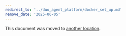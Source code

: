 ```yaml
---
redirect_to: '../duo_agent_platform/docker_set_up.md'
remove_date: '2025-06-05'
---
```


<!-- markdownlint-disable -->

This document was moved to [another location](../duo_agent_platform/docker_set_up.md).

<!-- This redirect file can be deleted after <2025-06-05>. -->
<!-- Redirects that point to other docs in the same project expire in three months. -->
<!-- Redirects that point to docs in a different project or site (link is not relative and starts with `https:`) expire in one year. -->
<!-- Before deletion, see: https://docs.gitlab.com/ee/development/documentation/redirects.html -->
